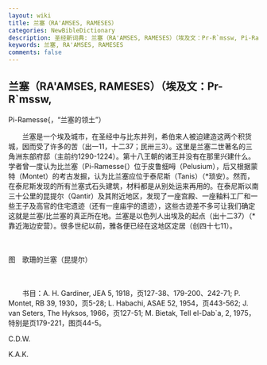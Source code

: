 ```yaml
---
layout: wiki
title: 兰塞（RA'AMSES, RAMESES）
categories: NewBibleDictionary
description: 圣经新词典: 兰塞（RA'AMSES, RAMESES）（埃及文：Pr-R`mssw, Pi-Ramesse{，“兰塞的领土”）
keywords: 兰塞, RA'AMSES, RAMESES
comments: false
---
```


## 兰塞（RA'AMSES, RAMESES）（埃及文：Pr-R`mssw,

Pi-Ramesse{，“兰塞的领土”）

　　兰塞是一个埃及城市，在圣经中与比东并列，希伯来人被迫建造这两个积货城，因而受了许多的苦（出一11，十二37；民卅三3）。这里是兰塞二世著名的三角洲东部府邸（主前约1290-1224）。第十八王朝的诸王并没有在那里兴建什么。学者曾一度认为比兰塞（Pi-Ramesse{）位于皮鲁细呣（Pelusium），后又根据蒙特（Montet）的考古发掘，认为比兰塞应位于泰尼斯（Tanis）（*琐安）。然而，在泰尼斯发现的所有兰塞式石头建筑，材料都是从别处运来再用的。在泰尼斯以南三十公里的昆提尔（Qantir）及其附近地区，发现了一座宫殿、一座釉料工厂和一些王子及高官的住宅遗迹（还有一座庙宇的遗迹），这些古迹差不多可让我们确定这就是兰塞/比兰塞的真正所在地。兰塞是以色列人出埃及的起点（出十二37）（*靠近海边安营）。很多世纪以前，雅各便已经在这地区定居（创四十七11）。

　





图　歌珊的兰塞（昆提尔）

　

　　书目：A. H. Gardiner, JEA 5, 1918，页127-38、179-200、242-71; P. Montet, RB 39, 1930，页5-28; L. Habachi, ASAE 52, 1954，页443-562; J. van Seters, The Hyksos, 1966，页127-51; M. Bietak, Tell el-Dab`a, 2, 1975，特别是页179-221，图页44-5。

C.D.W.

K.A.K.








